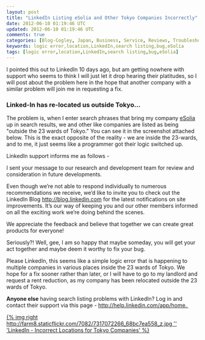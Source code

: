 ```yaml
---           
layout: post
title: "LinkedIn Listing eSolia and Other Tokyo Companies Incorrectly"
date: 2012-06-10 01:19:46 UTC
updated: 2012-06-10 01:19:46 UTC
comments: true
categories: [Blog-Cogley, Japan, Business, Service, Reviews, Troubleshooting]
keywords: logic error,location,LinkedIn,search listing,bug,eSolia
tags: [logic error,location,LinkedIn,search listing,bug,eSolia]
---
```

 


I pointed this out to LinkedIn 10 days ago, but am getting nowhere with support who seems to think I will just let it drop hearing their platitudes, so I will post about the problem here in the hope that another company with a similar problem will join me in requesting a fix.


### Linked-In has re-located us outside Tokyo...



The problem is, when I enter search phrases that bring my company [eSolia](http://www.esolia.com) up in search results, we and other like companies are listed as being "outside the 23 wards of Tokyo." You can see it in the screenshot attached below. This is the exact opposite of the reality - we are inside the 23-wards, and to me, it just seems like a programmer got their logic switched up. 




LinkedIn support informs me as follows - 


> 

I sent your message to our research and development team for review and consideration in future developments.




Even though we’re not able to respond individually to numerous recommendations we receive, we’d like to invite you to check out the LinkedIn Blog http://blog.linkedin.com for the latest notifications on site improvements. It’s our way of keeping you and our other members informed on all the exciting work we’re doing behind the scenes.




We appreciate the feedback and believe that together we can create great products for everyone!




Seriously?! Well, gee, I am so happy that maybe someday, you will get your act together and maybe deem it worthy to fix your bug. 




Please LinkedIn, this seems like a simple logic error that is happening to multiple companies in various places inside the 23 wards of Tokyo. We hope for a fix sooner rather than later, or I will have to go to my landlord and request a rent reduction, as my company has been relocated outside the 23 wards of Tokyo. 




**Anyone else** having search listing problems with LinkedIn? Log in and contact their support via this page - http://help.linkedin.com/app/home. 




[{% img right http://farm8.staticflickr.com/7082/7317072266_68bc7ea558_z.jpg '' 'LinkedIn - Incorrect Locations for Tokyo Companies' %}](http://www.flickr.com/photos/81796435@N00/7317072266 "View 'LinkedIn - Incorrect Locations for Tokyo Companies' on Flickr.com")


